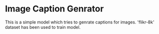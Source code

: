 # Image Caption Genrator
This is a simple model which tries to genrate captions for images. 'flikr-8k' dataset has been used to train model. 
